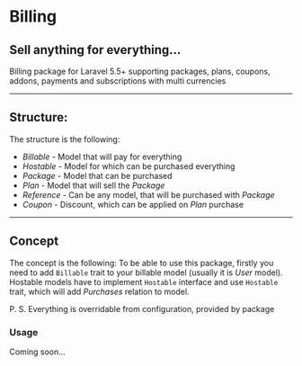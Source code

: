 # Billing
## Sell anything for everything...

Billing package for Laravel 5.5+ supporting packages, plans, coupons, addons, payments and subscriptions with multi currencies

---

## Structure:
The structure is the following:
- *Billable* - Model that will pay for everything
- *Hostable* - Model for which can be purchased everything
- *Package* - Model that can be purchased
- *Plan* - Model that will sell the *Package*
- *Reference* - Can be any model, that will be purchased with *Package*
- *Coupon* - Discount, which can be applied on *Plan* purchase

---

## Concept
The concept is the following:
To be able to use this package, firstly you need to add `Billable` trait to your billable model (usually it is *User* model).
Hostable models have to implement `Hostable` interface and use `Hostable` trait, which will add *Purchases* relation to model.

P. S. Everything is overridable from configuration, provided by package

### Usage

Coming soon...

